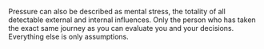 Pressure can also be described as mental stress, the totality of all detectable external and internal influences.
Only the person who has taken the exact same journey as you can evaluate you and your decisions. Everything else is only assumptions.